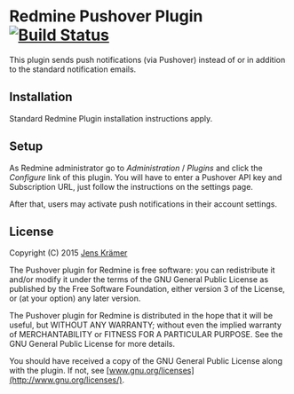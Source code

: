 Redmine Pushover Plugin [![Build Status](https://travis-ci.org/jkraemer/redmine_pushover.svg?branch=master)](https://travis-ci.org/jkraemer/redmine_pushover)
=======================


This plugin sends push notifications (via Pushover) instead of or in addition to
the standard notification emails.

Installation
------------

Standard Redmine Plugin installation instructions apply.

Setup
-----

As Redmine administrator go to _Administration_ / _Plugins_ and click the _Configure_
link of this plugin. You will have to enter a Pushover API key and Subscription
URL, just follow the instructions on the settings page.

After that, users may activate push notifications in their account settings.


License
-------

Copyright (C) 2015 [Jens Krämer](https://jkraemer.net)

The Pushover plugin for Redmine is free software: you can redistribute
it and/or modify it under the terms of the GNU General Public License as
published by the Free Software Foundation, either version 3 of the License, or
(at your option) any later version.

The Pushover plugin for Redmine is distributed in the hope that it
will be useful, but WITHOUT ANY WARRANTY; without even the implied warranty of
MERCHANTABILITY or FITNESS FOR A PARTICULAR PURPOSE.  See the GNU General
Public License for more details.

You should have received a copy of the GNU General Public License along with
the plugin. If not, see [www.gnu.org/licenses](http://www.gnu.org/licenses/).




